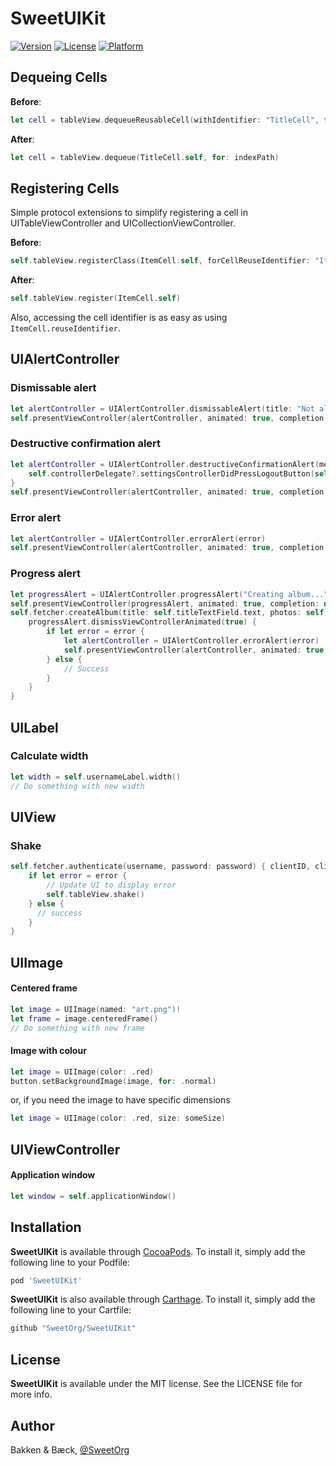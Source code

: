 # SweetUIKit

[![Version](https://img.shields.io/cocoapods/v/SweetUIKit.svg?style=flat)](https://cocoapods.org/pods/SweetUIKit)
[![License](https://img.shields.io/cocoapods/l/SweetUIKit.svg?style=flat)](https://cocoapods.org/pods/SweetUIKit)
[![Platform](https://img.shields.io/cocoapods/p/SweetUIKit.svg?style=flat)](https://cocoapods.org/pods/SweetUIKit)

## Dequeing Cells

**Before**: 
```swift
let cell = tableView.dequeueReusableCell(withIdentifier: "TitleCell", for: indexPath) as! TitleCell
```

**After**: 
```swift
let cell = tableView.dequeue(TitleCell.self, for: indexPath)
```

## Registering Cells

Simple protocol extensions to simplify registering a cell in UITableViewController and UICollectionViewController.

**Before**: 
```swift
self.tableView.registerClass(ItemCell.self, forCellReuseIdentifier: "ItemCell")
```

**After**: 
```swift
self.tableView.register(ItemCell.self)
```

Also, accessing the cell identifier is as easy as using `ItemCell.reuseIdentifier`.


## UIAlertController

### Dismissable alert

```swift
let alertController = UIAlertController.dismissableAlert(title: "Not allowed access", message: "Please contact your admin to get access.")
self.presentViewController(alertController, animated: true, completion: nil)
```

### Destructive confirmation alert

```swift
let alertController = UIAlertController.destructiveConfirmationAlert(message: "Are you sure you want to log out?", destructiveActionTitle: "Log out") {
    self.controllerDelegate?.settingsControllerDidPressLogoutButton(self)
}
self.presentViewController(alertController, animated: true, completion: nil)
```

### Error alert

```swift
let alertController = UIAlertController.errorAlert(error)
self.presentViewController(alertController, animated: true, completion: nil)
```

### Progress alert

```swift
let progressAlert = UIAlertController.progressAlert("Creating album...")
self.presentViewController(progressAlert, animated: true, completion: nil)
self.fetcher.createAlbum(title: self.titleTextField.text, photos: self.selectedPhotos) { error in
    progressAlert.dismissViewControllerAnimated(true) {
        if let error = error {
            let alertController = UIAlertController.errorAlert(error)
            self.presentViewController(alertController, animated: true, completion: nil)
        } else {
            // Success
        }
    }
}
```

## UILabel

### Calculate width

```swift
let width = self.usernameLabel.width()
// Do something with new width
```

## UIView

### Shake

```swift
self.fetcher.authenticate(username, password: password) { clientID, clientSecret, accessToken, refreshToken, expiresIn, error in
    if let error = error {
        // Update UI to display error
        self.tableView.shake()
    } else {
      // success
    }
}
```

## UIImage

#### Centered frame

```swift
let image = UIImage(named: "art.png")!
let frame = image.centeredFrame()
// Do something with new frame
```

#### Image with colour

```swift
let image = UIImage(color: .red)
button.setBackgroundImage(image, for: .normal)
```

or, if you need the image to have specific dimensions

```swift
let image = UIImage(color: .red, size: someSize)
```

## UIViewController

#### Application window

```swift
let window = self.applicationWindow()
```

## Installation

**SweetUIKit** is available through [CocoaPods](http://cocoapods.org). To install
it, simply add the following line to your Podfile:

```ruby
pod 'SweetUIKit'
```

**SweetUIKit** is also available through [Carthage](https://github.com/Carthage/Carthage). To install
it, simply add the following line to your Cartfile:

```ruby
github "SweetOrg/SweetUIKit"
```

## License

**SweetUIKit** is available under the MIT license. See the LICENSE file for more info.

## Author

Bakken & Bæck, [@SweetOrg](https://twitter.com/SweetOrg)
